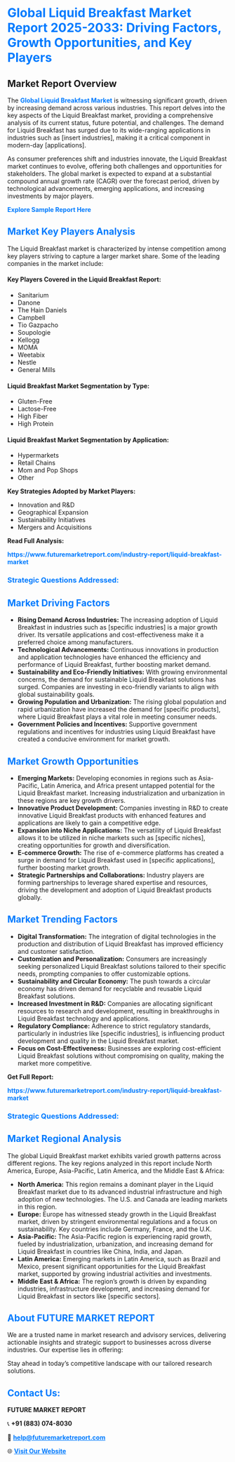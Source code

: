 <h1 style="color: #007BFF;">Global Liquid Breakfast Market Report 2025-2033: Driving Factors, Growth Opportunities, and Key Players</h1>

<section id="overview">
<h2>Market Report Overview</h2>
<p>The <a href="https://www.futuremarketreport.com/industry-report/liquid-breakfast-market" style="color: #007BFF; text-decoration: none;"><strong>Global Liquid Breakfast Market</strong></a> is witnessing significant growth, driven by increasing demand across various industries. This report delves into the key aspects of the Liquid Breakfast market, providing a comprehensive analysis of its current status, future potential, and challenges. The demand for Liquid Breakfast has surged due to its wide-ranging applications in industries such as [insert industries], making it a critical component in modern-day [applications].</p>
<p>As consumer preferences shift and industries innovate, the Liquid Breakfast market continues to evolve, offering both challenges and opportunities for stakeholders. The global market is expected to expand at a substantial compound annual growth rate (CAGR) over the forecast period, driven by technological advancements, emerging applications, and increasing investments by major players.</p>
</section>

<section id="overview">
<p><a href="https://www.futuremarketreport.com/request-sample/reportId=104433" style="color: #007BFF; text-decoration: none;"><strong>Explore Sample Report Here</strong></a></p>
</section>

<section id="key-players">
<h2 style="color: #007BFF;">Market Key Players Analysis</h2>
<p>The Liquid Breakfast market is characterized by intense competition among key players striving to capture a larger market share. Some of the leading companies in the market include:</p>
<h4>Key Players Covered in the Liquid Breakfast Report:</h4>
<ul><li>Sanitarium</li><li>Danone</li><li>The Hain Daniels</li><li>Campbell</li><li>Tio Gazpacho</li><li>Soupologie</li><li>Kellogg</li><li>MOMA</li><li>Weetabix</li><li>Nestle</li><li>General Mills</li></ul>
<h4>Liquid Breakfast Market Segmentation by Type:</h4>
<ul><li>Gluten-Free</li><li>Lactose-Free</li><li>High Fiber</li><li>High Protein</li></ul>

<h4>Liquid Breakfast Market Segmentation by Application:</h4>
<ul><li>Hypermarkets</li><li>Retail Chains</li><li>Mom and Pop Shops</li><li>Other</li></ul>
<p><strong>Key Strategies Adopted by Market Players:</strong></p>
<ul>
<li>Innovation and R&D</li>
<li>Geographical Expansion</li>
<li>Sustainability Initiatives</li>
<li>Mergers and Acquisitions</li>
</ul>
</section>

<section>
<p><strong>Read Full Analysis: </strong></p><a href="https://www.futuremarketreport.com/industry-report/liquid-breakfast-market" style="color: #007BFF; text-decoration: none;"><strong>https://www.futuremarketreport.com/industry-report/liquid-breakfast-market</strong></a>
<h3 style="color: #007BFF;">Strategic Questions Addressed:</h3>
</section>

<section id="driving-factors">
<h2 style="color: #007BFF;">Market Driving Factors</h2>
<ul>
<li><strong>Rising Demand Across Industries:</strong> The increasing adoption of Liquid Breakfast in industries such as [specific industries] is a major growth driver. Its versatile applications and cost-effectiveness make it a preferred choice among manufacturers.</li>
<li><strong>Technological Advancements:</strong> Continuous innovations in production and application technologies have enhanced the efficiency and performance of Liquid Breakfast, further boosting market demand.</li>
<li><strong>Sustainability and Eco-Friendly Initiatives:</strong> With growing environmental concerns, the demand for sustainable Liquid Breakfast solutions has surged. Companies are investing in eco-friendly variants to align with global sustainability goals.</li>
<li><strong>Growing Population and Urbanization:</strong> The rising global population and rapid urbanization have increased the demand for [specific products], where Liquid Breakfast plays a vital role in meeting consumer needs.</li>
<li><strong>Government Policies and Incentives:</strong> Supportive government regulations and incentives for industries using Liquid Breakfast have created a conducive environment for market growth.</li>
</ul>
</section>

<section id="growth-opportunities">
<h2 style="color: #007BFF;">Market Growth Opportunities</h2>
<ul>
<li><strong>Emerging Markets:</strong> Developing economies in regions such as Asia-Pacific, Latin America, and Africa present untapped potential for the Liquid Breakfast market. Increasing industrialization and urbanization in these regions are key growth drivers.</li>
<li><strong>Innovative Product Development:</strong> Companies investing in R&D to create innovative Liquid Breakfast products with enhanced features and applications are likely to gain a competitive edge.</li>
<li><strong>Expansion into Niche Applications:</strong> The versatility of Liquid Breakfast allows it to be utilized in niche markets such as [specific niches], creating opportunities for growth and diversification.</li>
<li><strong>E-commerce Growth:</strong> The rise of e-commerce platforms has created a surge in demand for Liquid Breakfast used in [specific applications], further boosting market growth.</li>
<li><strong>Strategic Partnerships and Collaborations:</strong> Industry players are forming partnerships to leverage shared expertise and resources, driving the development and adoption of Liquid Breakfast products globally.</li>
</ul>
</section>

<section id="trending-factors">
<h2 style="color: #007BFF;">Market Trending Factors</h2>
<ul>
<li><strong>Digital Transformation:</strong> The integration of digital technologies in the production and distribution of Liquid Breakfast has improved efficiency and customer satisfaction.</li>
<li><strong>Customization and Personalization:</strong> Consumers are increasingly seeking personalized Liquid Breakfast solutions tailored to their specific needs, prompting companies to offer customizable options.</li>
<li><strong>Sustainability and Circular Economy:</strong> The push towards a circular economy has driven demand for recyclable and reusable Liquid Breakfast solutions.</li>
<li><strong>Increased Investment in R&D:</strong> Companies are allocating significant resources to research and development, resulting in breakthroughs in Liquid Breakfast technology and applications.</li>
<li><strong>Regulatory Compliance:</strong> Adherence to strict regulatory standards, particularly in industries like [specific industries], is influencing product development and quality in the Liquid Breakfast market.</li>
<li><strong>Focus on Cost-Effectiveness:</strong> Businesses are exploring cost-efficient Liquid Breakfast solutions without compromising on quality, making the market more competitive.</li>
</ul>
</section>

<section>
<p><strong>Get Full Report: </strong></p><a href="https://www.futuremarketreport.com/industry-report/liquid-breakfast-market" style="color: #007BFF; text-decoration: none;"><strong>https://www.futuremarketreport.com/industry-report/liquid-breakfast-market</strong></a>
<h3 style="color: #007BFF;">Strategic Questions Addressed:</h3>
</section>


<section id="regional-analysis">
<h2 style="color: #007BFF;">Market Regional Analysis</h2>
<p>The global Liquid Breakfast market exhibits varied growth patterns across different regions. The key regions analyzed in this report include North America, Europe, Asia-Pacific, Latin America, and the Middle East & Africa:</p>
<ul>
<li><strong>North America:</strong> This region remains a dominant player in the Liquid Breakfast market due to its advanced industrial infrastructure and high adoption of new technologies. The U.S. and Canada are leading markets in this region.</li>
<li><strong>Europe:</strong> Europe has witnessed steady growth in the Liquid Breakfast market, driven by stringent environmental regulations and a focus on sustainability. Key countries include Germany, France, and the U.K.</li>
<li><strong>Asia-Pacific:</strong> The Asia-Pacific region is experiencing rapid growth, fueled by industrialization, urbanization, and increasing demand for Liquid Breakfast in countries like China, India, and Japan.</li>
<li><strong>Latin America:</strong> Emerging markets in Latin America, such as Brazil and Mexico, present significant opportunities for the Liquid Breakfast market, supported by growing industrial activities and investments.</li>
<li><strong>Middle East & Africa:</strong> The region’s growth is driven by expanding industries, infrastructure development, and increasing demand for Liquid Breakfast in sectors like [specific sectors].</li>
</ul>
</section>

<footer>
<h2 style="color: #007BFF;">About FUTURE MARKET REPORT</h2>
<p>We are a trusted name in market research and advisory services, delivering actionable insights and strategic support to businesses across diverse industries. Our expertise lies in offering:</p>

<p>Stay ahead in today’s competitive landscape with our tailored research solutions.</p>

<h2 style="color: #007BFF;">Contact Us:</h2>
<p><strong>FUTURE MARKET REPORT</strong></p>
<p>📞 <strong>+91 (883) 074-8030</strong></p>
<p>📧 <strong><a href="mailto:help@futuremarketreport.com" style="color: #007BFF;">help@futuremarketreport.com</a></strong></p>
<p>🌐 <strong><a href="https://www.futuremarketreport.com/" style="color: #007BFF;">Visit Our Website</a></strong></p>
</footer>